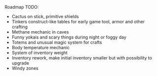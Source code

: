 Roadmap TODO:
- Cactus on stick, primitive shields
- Tinkers construct-like tables for early game tool, armor and other crafting
- Methane mechanic in caves
- Funny yokais and scary things during night or foggy day
- Totems and unusual magic system for crafts
- Body temperature mechanic
- System of inventory weight
- Inventory rework, make initial inventory smaller but with possibility to upgrade
- Windy zones